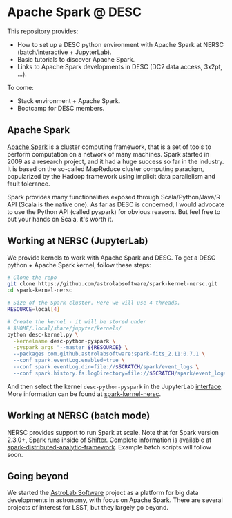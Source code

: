 # Apache Spark @ DESC

This repository provides:

- How to set up a DESC python environment with Apache Spark at NERSC (batch/interactive + JupyterLab).
- Basic tutorials to discover Apache Spark.
- Links to Apache Spark developments in DESC (DC2 data access, 3x2pt, ...).

To come:

- Stack environment + Apache Spark.
- Bootcamp for DESC members.

## Apache Spark

[Apache Spark](http://spark.apache.org/) is a cluster computing framework, that is a set of tools to perform computation on a network of many machines. Spark started in 2009 as a research project, and it had a huge success so far in the industry. It is based on the so-called MapReduce cluster computing paradigm, popularized by the Hadoop framework using implicit data parallelism and fault tolerance.

Spark provides many functionalities exposed through Scala/Python/Java/R API (Scala is the native one). As far as DESC is concerned, I would advocate to use the Python API (called pyspark) for obvious reasons. But feel free to put your hands on Scala, it's worth it.

## Working at NERSC (JupyterLab)

We provide kernels to work with Apache Spark and DESC. To get a DESC python + Apache Spark kernel, follow these steps:

```bash
# Clone the repo
git clone https://github.com/astrolabsoftware/spark-kernel-nersc.git
cd spark-kernel-nersc

# Size of the Spark cluster. Here we will use 4 threads.
RESOURCE=local[4]

# Create the kernel - it will be stored under
# $HOME/.local/share/jupyter/kernels/
python desc-kernel.py \
  -kernelname desc-python-pyspark \
  -pyspark_args "--master ${RESOURCE} \
  --packages com.github.astrolabsoftware:spark-fits_2.11:0.7.1 \
  --conf spark.eventLog.enabled=true \
  --conf spark.eventLog.dir=file://$SCRATCH/spark/event_logs \
  --conf spark.history.fs.logDirectory=file://$SCRATCH/spark/event_logs"
```

And then select the kernel `desc-python-pyspark` in the JupyterLab [interface](https://jupyter-dev.nersc.gov/).
More information can be found at [spark-kernel-nersc](https://github.com/astrolabsoftware/spark-kernel-nersc).

## Working at NERSC (batch mode)

NERSC provides support to run Spark at scale. Note that for Spark version 2.3.0+, Spark runs inside of [Shifter](http://www.nersc.gov/research-and-development/user-defined-images/). Complete information is available at [spark-distributed-analytic-framework](www.nersc.gov/users/data-analytics/data-analytics-2/spark-distributed-analytic-framework/). Example batch scripts will follow soon.

## Going beyond

We started the [AstroLab Software](https://astrolabsoftware.github.io/) project as a platform for big data developments in astronomy, with focus on Apache Spark. There are several projects of interest for LSST, but they largely go beyond.
